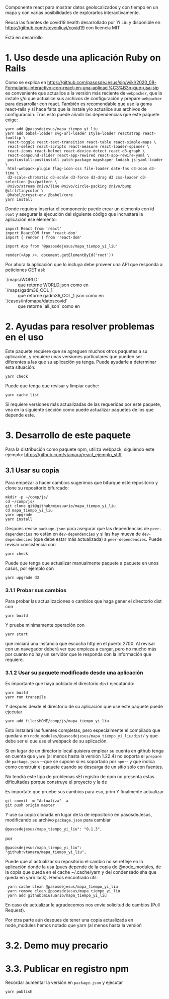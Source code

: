 Componente react para mostrar datos geolocalizados y con tiempo en un mapa 
y con varias posibilidades de explorarlos interactivamente.

Reusa las fuentes de covid19.health desarrollado por Yi Liu 
y disponible en https://github.com/stevenliuyi/covid19 con licencia
MIT

Está en desarrollo


# 1. Uso desde una aplicación Ruby on Rails

Como se explica en <https://github.com/pasosdeJesus/sip/wiki/2020_08-Formulario-interactivo-con-react-en-una-aplicaci%C3%B3n-que-usa-sip> es conveniente que actualice a la versión más reciente de `webpacker`, que la instale y/o que actualice sus archivos de configuración y prepare `webpacker` para desarrollar con react.  También es recomendable que use la gema react-rails y si hace falta que la instale y/o actualice sus archivos de configuración.  Tras esto puede añadir las dependencias que este paquete exige: 
```
yarn add @pasosdejesus/mapa_tiempo_yi_liu
yarn add babel-loader svg-url-loader style-loader reactstrap react-tooltip \
 react-toggle react-text-transition react-table react-simple-maps \
 react-select react-scripts react-measure react-loader-spinner \
 react-icons react-helmet react-device-detect react-d3-graph \
 react-compound-slider react-app-rewired react-app-rewire-yaml \
 postinstall-postinstall patch-package mapshaper lodash js-yaml-loader \
 html-webpack-plugin flag-icon-css file-loader date-fns d3-zoom d3-time \
 d3-scale-chromatic d3-scale d3-force d3-drag d3 css-loader d3-selection @vx/pattern \
 @nivo/stream @nivo/line @nivo/circle-packing @nivo/bump @ctrl/tinycolor \
 @babel/preset-env @babel/core
yarn install
```

Donde requiera insertar el componente puede crear un elemento
con id `root` y  asegurar la ejecución del siguiente código que
incrustará la aplicación ese elemento:
```
import React from 'react'
import ReactDOM from 'react-dom'
import { render } from 'react-dom'

import App from '@pasosdejesus/mapa_tiempo_yi_liu'

render(<App />, document.getElementById('root'))
```

Por ahora la aplicación que lo incluya debe proveer una API que
responda a peticiones GET así:

<dl>
  <dt>`/maps/WORLD`</dt>
  <dd>que retorne WORLD.json como en <https://github.com/pasosdeJesus/sivel2_gen/raw/usa_paq_mapa_tiempo/test/dummy/public/maps/WORLD.json></dd>
  <dt>`/maps/gadm36_COL_1` </dt>
  <dd>que retorne gadm36_COL_1.json como en <https://github.com/pasosdeJesus/sivel2_gen/raw/usa_paq_mapa_tiempo/test/dummy/public/maps/gadm36_COL_1.json></dd>
  <dt>`/casos/infomapa/datoscovid`</dt>
  <dd>que retorne `all.json` como en <https://github.com/pasosdeJesus/sivel2_gen/raw/usa_paq_mapa_tiempo/test/dummy/public/data/all.json></dt>
</dl>
  
# 2. Ayudas para resolver problemas en el uso

Este paquete requiere que se agreguen muchos otros paquetes a su aplicación, 
y requiere unas versiones particulares que pueden ser diferentes a las que 
su aplicación ya tenga.  Puede ayudarle a determinar esta situación:

    yarn check

Puede que tenga que revisar y limpiar cache:
    
    yarn cache list

Si requiere versiones más actualizadas de las requeridas por este paquete, 
vea en la siguiente sección como puede actualizar paquetes de los que depende este.


# 3. Desarrollo de este paquete

Para la distribución como paquete npm, utiliza webpack, siguiendo 
este ejemplo:
<https://github.com/vtamara/react_ejemplo_stiff>

## 3.1 Usar su copia 

Para empezar a hacer cambios sugerimos que bifurque este repositorio y clone su repositorio bifurcado:
    
    mkdir -p ~/comp/js/
    cd ~/comp/js/
    git clone git@github/miusuario/mapa_tiempo_yi_liu
    cd mapa_tiempo_yi_liu
    yarn upgrade
    yarn install
    
Después revise `package.json` para asegurar que las dependencias de `peer-dependencies` 
no están en `dev-dependencies` y si las hay mueva de `dev-dependencies` (que debe estar más actualizada) 
a `peer-dependencies`. 
Puede revisar consistencia con

    yarn check

Puede que tenga que actualizar manualmente paquete a paquete en unos casos,
por ejemplo con

    yarn upgrade d3
    
### 3.1.1 Probar sus cambios

Para probar las actualizaciones o cambios que haga gener el directorio dist con

    yarn build
    
Y pruebe minimamente operación  con

    yarn start

que iniciará una instancia que escucha http en el puerto 2700.  Al revisar con un
navegador deberá ver que empieza a cargar, pero no mucho más por cuanto no hay
un servidor que le responda con la información que requiere.
 
### 3.1.2 Usar su paquete modificado desde una aplicación

Es importante que haya poblado el directorio `dist` ejecutando:

    yarn build
    yarn run transpile
    
Y después desde el directorio de su aplicación que use este paquete
puede ejecutar
 
    yarn add file:$HOME/comp/js/mapa_tiempo_yi_liu
    
Esto instalará las fuentes completas, pero especialmente el compilado
que quedara en `node_modules/@pasosdejesus/mapa_tiempo_yi_liu/dist/` y 
que debe ser el que use el webpack de su aplicación.

Si en lugar de un directorio local quisiera emplear su cuenta en github
tenga en cuenta que `yarn` (al menos hasta la versión 1.22.4) no soporta
el `prepare` de `package.json`  --que se supone si es soportado por `npm`-- y que
indica como construir el paquete cuando se descarga de un sitio sólo 
con fuentes.

No tendrá este tipo de problemas sEl registro de npm no presenta estas dificultades porque construye
el proyecto y la de

Es importate que pruebe sus cambios para eso, prim
Y finalmente actualizar

    git commit -m "Actualiza" -a
    git push origin master
  
Y use su copia clonada en lugar de la de repositorio en pasosdeJesus, modificando su archivo `package.json` para cambiar

    @pasosdejesus/mapa_tiempo_yi_liu": "0.1.3",

por

    @pasosdejesus/mapa_tiempo_yi_liu": "github:vtamara/mapa_tiempo_yi_liu",


Puede que al actualizar su repositorio el cambio no se refleje en la 
aplicación donde la usa (pues depende de la copia de @node_modules,
de la copia que queda en el cache ~/.cache/yarn y del condensado sha
que queda en yarn.lock).  Hemos encontrado útil:

     yarn cache clean @pasosdejesus/mapa_tiempo_yi_liu
     yarn remove clean @pasosdejesus/mapa_tiempo_yi_liu
     yarn add github:miusuario/mapa_tiempo_yi_liu
     
En caso de actualizar le agradecemos nos envíe solicitud de cambios (Pull Request).

Por otra parte aún despues de tener una copia actualizada en node_modules hemos
notado que yarn (al menos hasta la versioń 


# 3.2. Demo muy precario



# 3.3. Publicar en registro npm

Recordar aumentar la versión en `package.json` y ejecutar
  
    yarn publish
